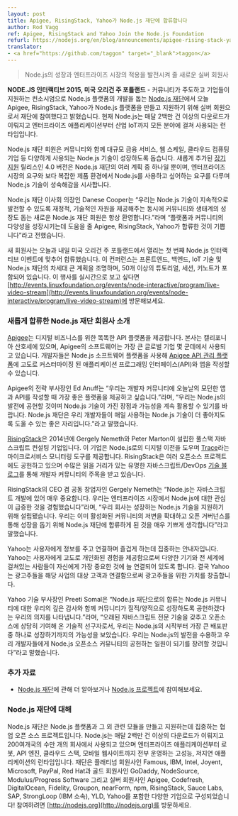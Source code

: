 ```yaml
---
layout: post
title: Apigee, RisingStack, Yahoo가 Node.js 재단에 합류합니다
author: Rod Vagg
ref: Apigee, RisingStack and Yahoo Join the Node.js Foundation
refurl: https://nodejs.org/en/blog/announcements/apigee-rising-stack-yahoo/
translator:
- <a href="https://github.com/taggon" target="_blank">taggon</a>
---
```

<!--
> New Silver Members to Advance Node.js Growth and Enterprise Adoption
-->
> Node.js의 성장과 엔터프라이즈 시장의 적용을 발전시켜 줄 새로운 실버 회원사

<!--
**NODE.JS INTERACTIVE 2015, PORTLAND, OR.** — [The Node.js Foundation](https://nodejs.org/en/foundation/), a community-led and industry-backed consortium to advance the development of the Node.js platform, today announced Apigee, RisingStack and Yahoo are joining the Foundation as Silver Members to build and support the Node.js platform. With over 2 million downloads per month, Node.js is the runtime of choice for developers building everything from enterprise applications to Industrial IoT.
-->
**NODE.JS 인터랙티브 2015, 미국 오리건 주 포틀랜드** - 커뮤니티가 주도하고 기업들이 지원하는 컨소시엄으로 Node.js 플랫폼의 개발을 돕는 [Node.js 재단](https://nodejs.org/en/foundation/)에서 오늘 Apigee, RisingStack, Yahoo가 Node.js 플랫폼을 만들고 지원하기 위해 실버 회원으로서 재단에 참여했다고 밝혔습니다.
현재 Node.js는 매달 2백만 건 이상의 다운로드가 이뤄지고 엔터프라이즈 애플리케이션부터 산업 IoT까지 모든 분야에 걸쳐 사용되는 런타임입니다.

<!--
The Node.js Foundation members work together alongside the community to help grow this diverse technology for large financial services, web-scale, cloud computing companies, and more. The newly added [Long-Term Support](https://nodejs.org/en/blog/release/v4.2.0/) release version 4.0 is just one of the many initiatives from the Foundation, which addresses the needs of enterprises that are using Node.js in more complex production environments, and signals the growing maturity of the technology.
-->
Node.js 재단 회원은 커뮤니티와 함께 대규모 금융 서비스, 웹 스케일, 클라우드 컴퓨팅 기업 등 다양하게 사용되는 Node.js 기술이 성장하도록 돕습니다.
새롭게 추가된 [장기 지원](https://nodejs.org/en/blog/release/v4.2.0/) 릴리스인 4.0 버전은 Node.js 재단의 여러 계획 중 하나일 뿐이며, 엔터프라이즈 시장의 요구와 보다 복잡한 제품 환경에서 Node.js를 사용하고 싶어하는 요구를 다루며 Node.js 기술이 성숙해감을 시사합니다.

<!--
“We continue to welcome new Node.js Foundation members that are committed to providing the financial and technical resources needed to ensure the technology continues to evolve, while nurturing the community and ecosystem at the same time,” said Danese Cooper, Chairperson of the Node.js Foundation Board. “We are excited to have Apigee, RisingStack, and Yahoo on board to help grow the diversity of the platform and the community.”
-->
Node.js 재단 이사회 의장인 Danese Cooper는
“우리는 Node.js 기술이 지속적으로 발전할 수 있도록 재정적, 기술적인 자원을 제공해주는 동시에 커뮤니티와 생태계의 성장도 돕는 새로운 Node.js 재단 회원은 항상 환영합니다.”라며
“플랫폼과 커뮤니티의 다양성을 성장시키는데 도움을 줄 Apigee, RisingStack, Yahoo가 합류한 것이 기쁩니다”라고 전했습니다.

<!--
The new members are joining just in time for the inaugural Node.js Interactive event taking place today and tomorrow in Portland, OR. The conference focuses on frontend, backend and IoT technologies, and the next big initiatives for the Node.js Foundation. It includes more than 50 tutorials, sessions and keynotes. To stream the event, go to [http://events.linuxfoundation.org/events/node-interactive/program/live-video-stream](http://events.linuxfoundation.org/events/node-interactive/program/live-video-stream).
-->
새 회원사는 오늘과 내일 미국 오리건 주 포틀랜드에서 열리는 첫 번째 Node.js 인터랙티브 이벤트에 맞추어 합류했습니다.
이 컨퍼런스는 프론트엔드, 백엔드, IoT 기술 및 Node.js 재단의 차세대 큰 계획을 조명하며, 50개 이상의 튜토리얼, 세션, 키노트가 포함되어 있습니다.
이 행사를 실시간으로 보고 싶다면 [http://events.linuxfoundation.org/events/node-interactive/program/live-video-stream](http://events.linuxfoundation.org/events/node-interactive/program/live-video-stream)에 방문해보세요.

<!--
More information about the newest Node.js Foundation members:
-->
### 새롭게 합류한 Node.js 재단 회원사 소개

<!--
[Apigee](https://apigee.com/about/) provides an intelligent API platform for digital businesses. Headquartered in San Jose, California, Apigee’s software supports some of the largest global enterprises. Developers can use the Node.js software platform to build highly customized application programming interfaces (APIs) and apps in the [Apigee API management platform](http://apigee.com/about/products/api-management). The integration of the Node.js technology allows developers to use code to create specialized APIs in Apigee, while utilizing the huge community of JavaScript developers.
-->
[Apigee](https://apigee.com/about/)는 디지털 비즈니스를 위한 똑똑한 API 플랫폼을 제공합니다.
본사는 캘리포니아 산호세에 있으며, Apigee의 소프트웨어는 가장 큰 글로벌 기업 몇 군데에서 사용되고 있습니다.
개발자들은 Node.js 소프트웨어 플랫폼을 사용해 [Apigee API 관리 플랫폼](http://apigee.com/about/products/api-management)에 고도로 커스터마이징 된 애플리케이션 프로그래밍 인터페이스(API)와 앱을 작성할 수 있습니다.

<!--
“We want to provide to the developer community the best platform for building today’s modern apps and APIs,,” said Ed Anuff, executive vice president of strategy at Apigee. “We are committed to the advancement of Node.js and look forward to continuing to utilize the strengths and further possibilities of the technology. The Node.js Foundation provides an excellent place for us to help push this technology to become even better for our developers that use it everyday.”
-->
Apigee의 전략 부사장인 Ed Anuff는
“우리는 개발자 커뮤니티에 오늘날의 모던한 앱과 API를 작성할 때 가장 좋은 플랫폼을 제공하고 싶습니다.”라며,
“우리는 Node.js의 발전에 공헌할 것이며 Node.js 기술이 가진 장점과 가능성을 계속 활용할 수 있기를 바랍니다. Node.js 재단은 우리 개발자들이 매일 사용하는 Node.js 기술이 더 좋아지도록 도울 수 있는 좋은 자리입니다.”라고 말했습니다.

<!--
[RisingStack](https://risingstack.com/) was founded in 2014 by Gergely Nemeth and Peter Marton as a full stack Javascript consulting company. It provides help with digital transitioning to Node.js and offers a microservice monitoring tool called [Trace](http://trace.risingstack.com/). RisingStack also contributes to several open source projects, and engages the developer community via a popular JavaScript/DevOps [engineering blog](https://blog.risingstack.com/), with a tremendous amount of long reads.
-->
[RisingStack](https://risingstack.com/)은 2014년에 Gergely Nemeth와 Peter Marton이 설립한 풀스택 자바스크립트 컨설팅 기업입니다.
이 기업은 Node.js로의 디지털 이전을 도우며 [Trace](http://trace.risingstack.com/)라는 마이크로서비스 모니터링 도구를 제공합니다.
RisingStack은 여러 오픈소스 프로젝트에도 공헌하고 있으며 수많은 읽을 거리가 있는 유명한 자바스크립트/DevOps [기술 블로그](https://blog.risingstack.com/)를 통해 개발자 커뮤니티의 주목을 받고 있습니다.

<!--
“Node.js is extremely important in Javascript development, and we have experienced a rapid rise of interest in the technology from enterprises.” said Gergely Nemeth, CEO and Co-Founder of RisingStack. “Our business was established to support this growing technology, and we are very excited to join the Node.js Foundation to help broaden this already active community and continue its growth through open governance.”
-->
RisingStack의 CEO 겸 공동 창업자인 Gergely Nemeth는
“Node.js는 자바스크립트 개발에 있어 매우 중요합니다.
우리는 엔터프라이즈 시장에서 Node.js에 대한 관심이 급증한 것을 경험했습니다”라며,
“우리 회사는 성장하는 Node.js 기술을 지원하기 위해 설립됐습니다.
우리는 이미 활성화된 커뮤니티의 저변을 확대하고 오픈 거버넌스를 통해 성장을 돕기 위해 Node.js 재단에 합류하게 된 것을 매우 기쁘게 생각합니다”라고 말했습니다.

<!--
Yahoo is a guide focused on informing, connecting and entertaining its users. By creating highly personalized experiences for its users, Yahoo keeps people connected to what matters most to them, across devices and around the world. In turn, Yahoo creates value for advertisers by connecting them with the audiences that build their businesses.
-->
Yahoo는 사용자에게 정보를 주고 연결하며 즐겁게 하는데 집중하는 안내자입니다.
Yahoo는 사용자에게 고도로 개인화된 경험을 제공함으로써 다양한 기기와 전 세계에 걸쳐있는 사람들이 자신에게 가장 중요한 것에 늘 연결되어 있도록 합니다.
결국 Yahoo는 광고주들을 해당 사업의 대상 고객과 연결함으로써 광고주들을 위한 가치를 창출합니다.

<!--
“Joining the Node.js Foundation underscores our deep appreciation for the Node.js community, and our commitment to drive its health and growth,” said Preeti Somal, vice president of engineering, Yahoo. “As a technology pioneer with a deep legacy of Javascript expertise and a strong commitment to open source, we saw the promise of Node.js from the start and have since scaled to become one of the industry’s largest deployments. We embrace Node.js’s evolution and encourage our developers to be contributing citizens of the Open Source community.”
-->
Yahoo 기술 부사장인 Preeti Somal은
“Node.js 재단으로의 합류는 Node.js 커뮤니티에 대한 우리의 깊은 감사와 함께 커뮤니티가 질적/양적으로 성장하도록 공헌하겠다는 우리의 의지를 나타냅니다.”라며,
“오래된 자바스크립트 전문 기술을 갖추고 오픈소스에 상당히 기여해 온 기술적 선구자로서, 우리는 Node.js의 시작부터 가장 큰 배포판 중 하나로 성장하기까지의 가능성을 보았습니다.
우리는 Node.js의 발전을 수용하고 우리 개발자들에게 Node.js 오픈소스 커뮤니티의 공헌하는 일원이 되기를 장려할 것입니다”라고 말했습니다.

<!--
Additional Resources
* Learn more about the [Node.js Foundation](https://nodejs.org/en/foundation/) and get involved with [the project](https://nodejs.org/en/get-involved/).
-->
### 추가 자료

* [Node.js 재단](https://nodejs.org/en/foundation/)에 관해 더 알아보거나 [Node.js 프로젝트](https://nodejs.org/en/get-involved/)에 참여해보세요.

<!--
About Node.js Foundation
Node.js Foundation is a collaborative open source project dedicated to building and supporting the Node.js platform and other related modules. Node.js is used by tens of thousands of organizations in more than 200 countries and amasses more than 2 million downloads per month. It is the runtime of choice for high-performance, low latency applications, powering everything from enterprise applications, robots, API engines, cloud stacks and mobile websites. The Foundation is made up of a diverse group of companies including Platinum members Famous, IBM, Intel, Joyent, Microsoft, PayPal and Red Hat. Gold members include GoDaddy, NodeSource and Modulus/Progress Software, and Silver members include Apigee, Codefresh, DigitalOcean, Fidelity, Groupon, nearForm, npm, RisingStack, Sauce Labs, SAP, StrongLoop (an IBM company), YLD!, and Yahoo. Get involved here: [http://nodejs.org](https://nodejs.org/en/).
-->
### Node.js 재단에 대해

Node.js 재단은 Node.js 플랫폼과 그 외 관련 모듈을 만들고 지원하는데 집중하는 협업 오픈 소스 프로젝트입니다.
Node.js는 매달 2백만 건 이상의 다운로드가 이뤄지고 200여개국의 수만 개의 회사에서 사용되고 있으며 엔터프라이즈 애플리케이션부터 로봇, API 엔진, 클라우드 스택, 모바일 웹사이트까지 전부 운영하는 고성능, 저지연 애플리케이션의 런타임입니다.
재단은 플래티넘 회원사인 Famous, IBM, Intel, Joyent, Microsoft, PayPal, Red Hat과 골드 회원사인 GoDaddy, NodeSource, Modulus/Progress Software 그리고 실버 회원사인 Apigee, Codefresh, DigitalOcean, Fidelity, Groupon, nearForm, npm, RisingStack, Sauce Labs, SAP, StrongLoop (IBM 소속), YLD, Yahoo를 포함한 다양한 기업으로 구성되었습니다!
참여하려면 [http://nodejs.org](http://nodejs.org)를 방문하세요.
